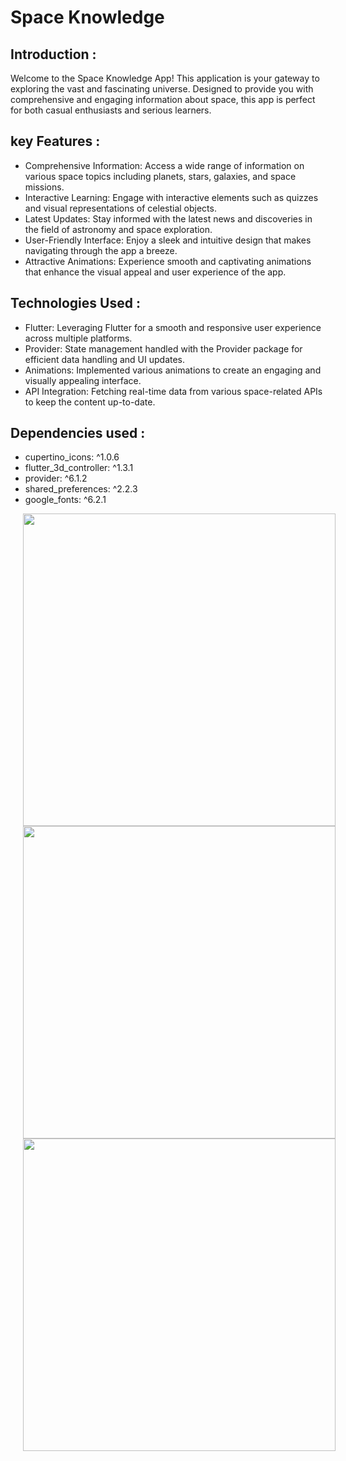 # Space Knowledge

## Introduction : 
Welcome to the Space Knowledge App! This application is your gateway to exploring the vast and fascinating universe. Designed to provide you with comprehensive and engaging information about space, this app is perfect for both casual enthusiasts and serious learners.

## key Features : 
* Comprehensive Information: Access a wide range of information on various space topics including planets, stars, galaxies, and space missions.
* Interactive Learning: Engage with interactive elements such as quizzes and visual representations of celestial objects.
* Latest Updates: Stay informed with the latest news and discoveries in the field of astronomy and space exploration.
* User-Friendly Interface: Enjoy a sleek and intuitive design that makes navigating through the app a breeze.
* Attractive Animations: Experience smooth and captivating animations that enhance the visual appeal and user experience of the app.

## Technologies Used :
* Flutter: Leveraging Flutter for a smooth and responsive user experience across multiple platforms.
* Provider: State management handled with the Provider package for efficient data handling and UI updates.
* Animations: Implemented various animations to create an engaging and visually appealing interface.
* API Integration: Fetching real-time data from various space-related APIs to keep the content up-to-date.

## Dependencies used : 
* cupertino_icons: ^1.0.6
* flutter_3d_controller: ^1.3.1
* provider: ^6.1.2
* shared_preferences: ^2.2.3
* google_fonts: ^6.2.1







<div >
  <img src="https://github.com/user-attachments/assets/6d30e1bc-e152-4312-8a51-a42b68ccce75" height=500px hspace=20>
<img src="https://github.com/user-attachments/assets/7017940a-e40a-485a-833b-9ca59ee5e6a1" height=500px hspace=20>
<img src="https://github.com/user-attachments/assets/3e07e2eb-2ed4-4c72-9134-0cae56ee195c" height=500px hspace=20>


</div>



